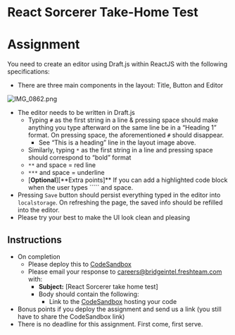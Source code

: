 # React Sorcerer Take-Home Test

# Assignment

You need to create an editor using Draft.js within ReactJS with the following specifications:

- There are three main components in the layout: Title, Button and Editor

![IMG_0862.png](https://assetintel.notion.site/image/https%3A%2F%2Fprod-files-secure.s3.us-west-2.amazonaws.com%2F6abe536e-12d3-49e8-9443-e0bd8991ab15%2F4b19ba57-5860-4747-87cf-ab5a73435034%2FIMG_0862.png?table=block&id=5a2310c4-65f5-44ea-9f69-baa379721a9b&spaceId=6abe536e-12d3-49e8-9443-e0bd8991ab15&width=2000&userId=&cache=v2)

- The editor needs to be written in Draft.js
  - Typing `#` as the first string in a line & pressing space should make anything you type afterward on the same line be in a “Heading 1” format. On pressing space, the aforementioned `#` should disappear.
    - See “This is a heading” line in the layout image above.
  - Similarly, typing `*` as the first string in a line and pressing space should correspond to “bold” format
  - `**` and space = red line
  - `***` and space = underline
  - [**Optional**][**Extra points]\*\* If you can add a highlighted code block when the user types ````` and space.
- Pressing `Save` button should persist everything typed in the editor into `localstorage`. On refreshing the page, the saved info should be refilled into the editor.
- Please try your best to make the UI look clean and pleasing

## Instructions

- On completion
  - Please deploy this to [CodeSandbox](https://www.codesandbox.io)
  - Please email your response to [careers@bridgeintel.freshteam.com](mailto:careers@bridgeintel.freshteam.com) with:
    - **Subject:** [React Sorcerer take home test] <Your name>
    - Body should contain the following:
      - Link to the [CodeSandbox](https://www.codesandbox.io) hosting your code
- Bonus points if you deploy the assignment and send us a link (you still have to share the CodeSandbox link)
- There is no deadline for this assignment. First come, first serve.
